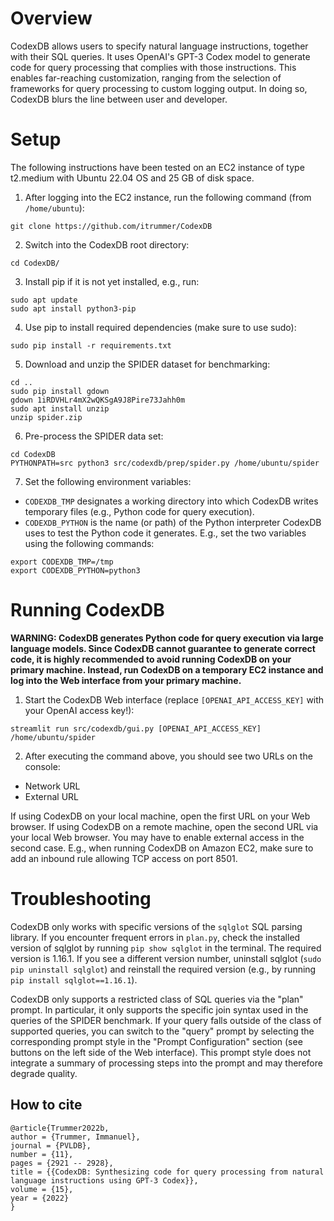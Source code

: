 # Overview

CodexDB allows users to specify natural language instructions, together with their SQL queries. It uses OpenAI's GPT-3 Codex model to generate code for query processing that complies with those instructions. This enables far-reaching customization, ranging from the selection of frameworks for query processing to custom logging output. In doing so, CodexDB blurs the line between user and developer.

# Setup

The following instructions have been tested on an EC2 instance of type t2.medium with Ubuntu 22.04 OS and 25 GB of disk space.

1. After logging into the EC2 instance, run the following command (from ```/home/ubuntu```):
```
git clone https://github.com/itrummer/CodexDB
```
2. Switch into the CodexDB root directory:
```
cd CodexDB/
```
3. Install pip if it is not yet installed, e.g., run:
```
sudo apt update
sudo apt install python3-pip
```
4. Use pip to install required dependencies (make sure to use sudo):
```
sudo pip install -r requirements.txt
```
5. Download and unzip the SPIDER dataset for benchmarking:
```
cd ..
sudo pip install gdown
gdown 1iRDVHLr4mX2wQKSgA9J8Pire73Jahh0m
sudo apt install unzip
unzip spider.zip
```
6. Pre-process the SPIDER data set:
```
cd CodexDB
PYTHONPATH=src python3 src/codexdb/prep/spider.py /home/ubuntu/spider
```
7. Set the following environment variables:
- `CODEXDB_TMP` designates a working directory into which CodexDB writes temporary files (e.g., Python code for query execution).
- `CODEXDB_PYTHON` is the name (or path) of the Python interpreter CodexDB uses to test the Python code it generates.
E.g., set the two variables using the following commands:
```
export CODEXDB_TMP=/tmp
export CODEXDB_PYTHON=python3
```

# Running CodexDB

**WARNING: CodexDB generates Python code for query execution via large language models. Since CodexDB cannot guarantee to generate correct code, it is highly recommended to avoid running CodexDB on your primary machine. Instead, run CodexDB on a temporary EC2 instance and log into the Web interface from your primary machine.**

1. Start the CodexDB Web interface (replace `[OPENAI_API_ACCESS_KEY]` with your OpenAI access key!):
```
streamlit run src/codexdb/gui.py [OPENAI_API_ACCESS_KEY] /home/ubuntu/spider
```
2. After executing the command above, you should see two URLs on the console:
- Network URL
- External URL

If using CodexDB on your local machine, open the first URL on your Web browser. If using CodexDB on a remote machine, open the second URL via your local Web browser. You may have to enable external access in the second case. E.g., when running CodexDB on Amazon EC2, make sure to add an inbound rule allowing TCP access on port 8501.

# Troubleshooting

CodexDB only works with specific versions of the `sqlglot` SQL parsing library. If you encounter frequent errors in `plan.py`, check the installed version of sqlglot by running `pip show sqlglot` in the terminal. The required version is 1.16.1. If you see a different version number, uninstall sqlglot (`sudo pip uninstall sqlglot`) and reinstall the required version (e.g., by running `pip install sqlglot==1.16.1`).

CodexDB only supports a restricted class of SQL queries via the "plan" prompt. In particular, it only supports the specific join syntax used in the queries of the SPIDER benchmark. If your query falls outside of the class of supported queries, you can switch to the "query" prompt by selecting the corresponding prompt style in the "Prompt Configuration" section (see buttons on the left side of the Web interface). This prompt style does not integrate a summary of processing steps into the prompt and may therefore degrade quality.

## How to cite

```
@article{Trummer2022b,
author = {Trummer, Immanuel},
journal = {PVLDB},
number = {11},
pages = {2921 -- 2928},
title = {{CodexDB: Synthesizing code for query processing from natural language instructions using GPT-3 Codex}},
volume = {15},
year = {2022}
}
```
